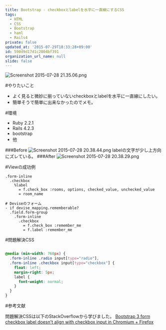 ```yaml
---
title: Bootstrap - checkboxとlabelを水平に一直線にするCSS
tags:
  - HTML
  - CSS
  - Bootstrap
  - haml
  - Rails4
private: false
updated_at: '2015-07-29T18:33:28+09:00'
id: 590d9d17d1c2004bf391
organization_url_name: null
slide: false
---
```

![Screenshot 2015-07-28 21.35.06.png](https://qiita-image-store.s3.amazonaws.com/0/82804/28b3a7f5-7260-b12e-8217-e57979bdd4cd.png)

#やりたいこと

- よく見ると微妙に揃っていないcheckboxとlabelを水平に一直線にしたい。
- 簡単そうで簡単に出来なかったのでメモ。

#環境
- Ruby 2.2.1
- Rails 4.2.3
- bootstrap
- 他

###Before
![Screenshot 2015-07-28 20.38.44.png](https://qiita-image-store.s3.amazonaws.com/0/82804/74632605-d8bc-4e7e-6191-5db7e976a605.png)
labelの文字が少し上方向にズレている。
###After
![Screenshot 2015-07-28 20.38.29.png](https://qiita-image-store.s3.amazonaws.com/0/82804/c831b854-73ee-e1b4-6aa9-a195a601f8dd.png)

#Viewの成功例

```haml
.form-inline
  .checkbox
    %label
      = f.check_box :rooms, options, checked_value, unchecked_value
      = room_name
```
```haml
# Deviseのフォーム
- if devise_mapping.rememberable?
  .field.form-group
    .form-inline
      .checkbox
        = f.check_box :remember_me
        = f.label :remember_me
```

#問題解決CSS

```scss

@media (min-width: 768px) {
  .form-inline .radio input[type="radio"],
  .form-inline .checkbox input[type="checkbox"] {
    float: left;
    margin-right: 5px;
    label {
      font-weight: normal;
    }
  }
}
```

#参考文献

問題解決CSSは以下のStackOverflowから学びました。
[Bootstrap 3 form checkbox label doesn't align with checkbox input in Chromium + Firefox](http://stackoverflow.com/questions/24398901/bootstrap-3-form-checkbox-label-doesnt-align-with-checkbox-input-in-chromium)

